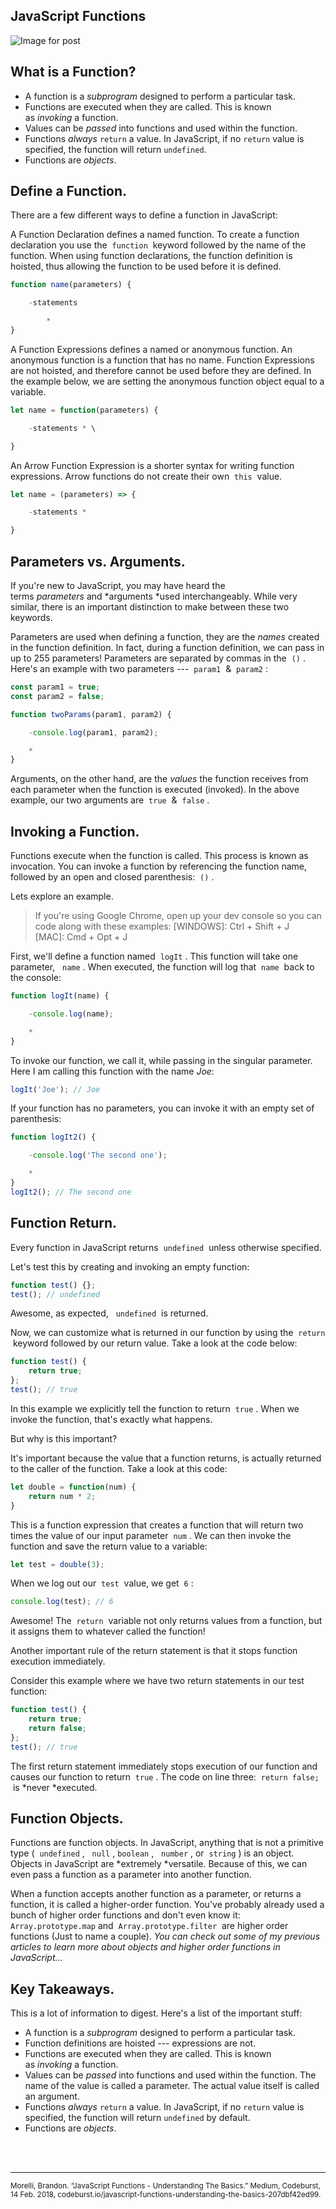 ## JavaScript Functions

![Image for post](https://miro.medium.com/max/2000/1*fqcYje1plRJWcIggILyuow.png)

## What is a Function?

*   A function is a *subprogram* designed to perform a particular task.
*   Functions are executed when they are called. This is known as *invoking* a function.
*   Values can be *passed* into functions and used within the function.
*   Functions *always* `return` a value. In JavaScript, if no `return` value is specified, the function will return `undefined`.
*   Functions are *objects*.

## Define a Function.

There are a few different ways to define a function in JavaScript:

A Function Declaration defines a named function. To create a function declaration you use the  `function`  keyword followed by the name of the function. When using function declarations, the function definition is hoisted, thus allowing the function to be used before it is defined.

``` javascript
function name(parameters) {

    -statements

        *
}
```

A Function Expressions defines a named or anonymous function. An anonymous function is a function that has no name. Function Expressions are not hoisted, and therefore cannot be used before they are defined. In the example below, we are setting the anonymous function object equal to a variable.

``` javascript
let name = function(parameters) {

    -statements * \

}
```

An Arrow Function Expression is a shorter syntax for writing function expressions. Arrow functions do not create their own  `this`  value.

``` javascript
let name = (parameters) => {

    -statements *

}
```

## Parameters vs. Arguments.

If you're new to JavaScript, you may have heard the terms *parameters* and *arguments *used interchangeably. While very similar, there is an important distinction to make between these two keywords.

Parameters are used when defining a function, they are the *names* created in the function definition. In fact, during a function definition, we can pass in up to 255 parameters! Parameters are separated by commas in the  `()` . Here's an example with two parameters ---  `param1`  &  `param2` :

``` javascript
const param1 = true;
const param2 = false;

function twoParams(param1, param2) {

    -console.log(param1, param2);

    *
}
```

Arguments, on the other hand, are the *values* the function receives from each parameter when the function is executed (invoked). In the above example, our two arguments are  `true`  &  `false` .

## Invoking a Function.

Functions execute when the function is called. This process is known as invocation. You can invoke a function by referencing the function name, followed by an open and closed parenthesis:  `()` .

Lets explore an example.

> If you're using Google Chrome, open up your dev console so you can code along with these examples: [WINDOWS]: Ctrl + Shift + J [MAC]: Cmd + Opt + J

First, we'll define a function named  `logIt` . This function will take one parameter,   `name` . When executed, the function will log that  `name`  back to the console:

``` javascript
function logIt(name) {

    -console.log(name);

    *
}
```

To invoke our function, we call it, while passing in the singular parameter. Here I am calling this function with the name *Joe*:

``` javascript
logIt('Joe'); // Joe
```

If your function has no parameters, you can invoke it with an empty set of parenthesis:

``` javascript
function logIt2() {

    -console.log('The second one');

    *
}
logIt2(); // The second one
```

## Function Return.

Every function in JavaScript returns  `undefined`  unless otherwise specified.

Let's test this by creating and invoking an empty function:

``` javascript
function test() {};
test(); // undefined
```

Awesome, as expected,   `undefined`  is returned.

Now, we can customize what is returned in our function by using the  `return`  keyword followed by our return value. Take a look at the code below:

``` javascript
function test() {
    return true;
};
test(); // true
```

In this example we explicitly tell the function to return  `true` . When we invoke the function, that's exactly what happens.

But why is this important?

It's important because the value that a function returns, is actually returned to the caller of the function. Take a look at this code:

``` javascript
let double = function(num) {
    return num * 2;
}
```

This is a function expression that creates a function that will return two times the value of our input parameter  `num` . We can then invoke the function and save the return value to a variable:

``` javascript
let test = double(3);
```

When we log out our  `test`  value, we get  `6` :

``` javascript
console.log(test); // 6
```

Awesome! The  `return`  variable not only returns values from a function, but it assigns them to whatever called the function!

Another important rule of the return statement is that it stops function execution immediately.

Consider this example where we have two return statements in our test function:

``` javascript
function test() {
    return true;
    return false;
};
test(); // true
```

The first return statement immediately stops execution of our function and causes our function to return  `true` . The code on line three:  `return false;`  is *never *executed.

## Function Objects.

Functions are function objects. In JavaScript, anything that is not a primitive type (  `undefined` ,   `null` , `boolean` ,   `number` , or  `string` ) is an object. Objects in JavaScript are *extremely *versatile. Because of this, we can even pass a function as a parameter into another function.

When a function accepts another function as a parameter, or returns a function, it is called a higher-order function. You've probably already used a bunch of higher order functions and don't even know it:  `Array.prototype.map` and  `Array.prototype.filter`  are higher order functions (Just to name a couple). *You can check out some of my previous articles to learn more about objects and higher order functions in JavaScript...*

## Key Takeaways.

This is a lot of information to digest. Here's a list of the important stuff:

*   A function is a *subprogram* designed to perform a particular task.
*   Function definitions are hoisted --- expressions are not.
*   Functions are executed when they are called. This is known as *invoking* a function.
*   Values can be *passed* into functions and used within the function. The name of the value is called a parameter. The actual value itself is called an argument.
*   Functions *always* `return` a value. In JavaScript, if no `return` value is specified, the function will return `undefined` by default.
*   Functions are *objects*.

<br>
<br>
<hr>
<small>Morelli, Brandon. “JavaScript Functions - Understanding The Basics.” Medium, Codeburst, 14 Feb. 2018, codeburst.io/javascript-functions-understanding-the-basics-207dbf42ed99.</small>
<br>
